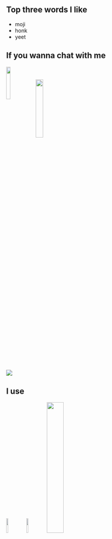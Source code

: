 <h2>Top three words I like</h2>
<div class="div1">
	<ul>
		<li>moji</li>
		<li>honk</li>
		<li>yeet</li>
	</ul>
</div>

<h2>If you wanna chat with me</h2>
<div class="div2">
	<img width="15%" height="15%" align="left" src="https://raw.githubusercontent.com/yumm-b612/moji.py/main/utils/assets/moji/moji_hd.png"/>
	<br><br>
	<img width="20%" height="20%" src="https://raw.githubusercontent.com/yumm-b612/moji.py/f888e44b6319f2a9519de7d4fdd04c9294595fad/branding%20logos/discord/Discord-Wordmark-Color.svg"/>
	<br>
	<img src="https://invidget.switchblade.xyz/NaXhwqWxV9"/>
</div>

<h2>I use</h2>
<div class="div3">
	<img width="10%" height="10%" src="https://i.giphy.com/media/LMt9638dO8dftAjtco/200.webp" width="100"/>
	<img width="10%" height="10%" src="https://i.giphy.com/media/IdyAQJVN2kVPNUrojM/200.webp" width="100"/>
	<img width="30%" height="30%" src="https://archlinux.org/static/logos/archlinux-logo-dark-90dpi.ebdee92a15b3.png"/>
</div>

<!--<img align="center" src="https://github-readme-stats.vercel.app/api/top-langs/?username=yumm-b612&theme=dark&layout=compact"/>-->
